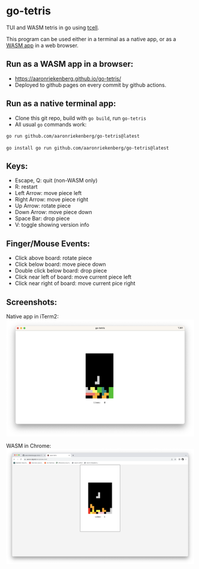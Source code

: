 # go-tetris

TUI and WASM tetris in go using [tcell](https://github.com/gdamore/tcell).

This program can be used either in a terminal as a native app, or as a [WASM app](https://github.com/gdamore/tcell/blob/main/README-wasm.md) in a web browser.

## Run as a WASM app in a browser:

- https://aaronriekenberg.github.io/go-tetris/
- Deployed to github pages on every commit by github actions.

## Run as a native terminal app:

- Clone this git repo, build with `go build`, run `go-tetris`
- All usual `go` commands work:

```
go run github.com/aaronriekenberg/go-tetris@latest

go install go run github.com/aaronriekenberg/go-tetris@latest
```

## Keys:

- Escape, Q: quit (non-WASM only)
- R: restart
- Left Arrow: move piece left
- Right Arrow: move piece right
- Up Arrow: rotate piece
- Down Arrow: move piece down
- Space Bar: drop piece
- V: toggle showing version info

## Finger/Mouse Events:

- Click above board: rotate piece
- Click below board: move piece down
- Double click below board: drop piece
- Click near left of board: move current piece left
- Click near right of board: move current pice right

## Screenshots:

Native app in iTerm2:
![go-tetris-native](go-tetris-native.png)

WASM in Chrome:
![go-tetris-wasm](go-tetris-wasm.png)
